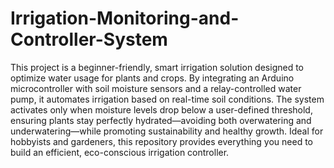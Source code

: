 # Irrigation-Monitoring-and-Controller-System
This project is a beginner-friendly, smart irrigation solution designed to optimize water usage for plants and crops. By integrating an Arduino microcontroller with soil moisture sensors and a relay-controlled water pump, it automates irrigation based on real-time soil conditions. The system activates only when moisture levels drop below a user-defined threshold, ensuring plants stay perfectly hydrated—avoiding both overwatering and underwatering—while promoting sustainability and healthy growth. Ideal for hobbyists and gardeners, this repository provides everything you need to build an efficient, eco-conscious irrigation controller.

